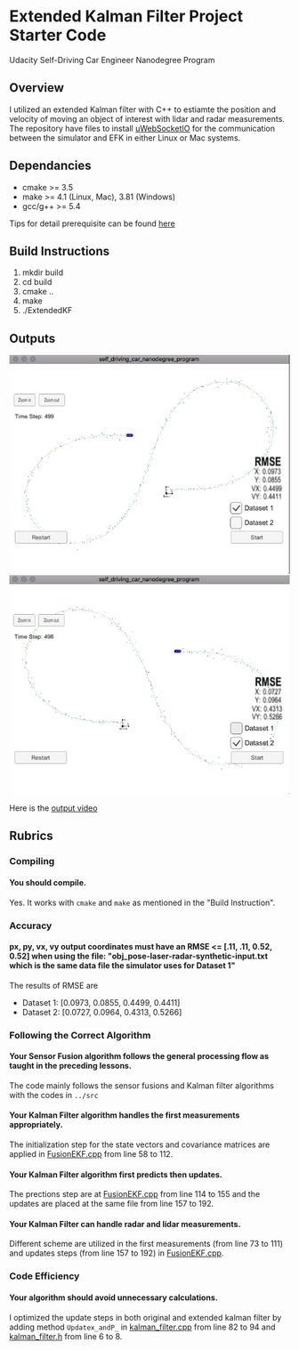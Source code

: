 # Extended Kalman Filter Project Starter Code

Udacity Self-Driving Car Engineer Nanodegree Program

## Overview

I utilized an extended Kalman filter with C++ to estiamte the position and velocity of moving an object of interest with lidar and radar measurements.
The repository have files to install [uWebSocketIO](https://github.com/uWebSockets/uWebSockets) for the communication between the simulator and EFK in either Linux or Mac systems.

## Dependancies

* cmake >= 3.5
* make >= 4.1 (Linux, Mac), 3.81 (Windows)
* gcc/g++ >= 5.4

Tips for detail prerequisite can be found [here](./README_Original.md)

## Build Instructions

1. mkdir build
2. cd build
3. cmake ..
4. make
5. ./ExtendedKF

## Outputs
[//]: # (Image References)

[image1]: ./Output/Output_DataSet_1.png "Dataset 1"
[image2]: ./Output/Output_DataSet_2.png "Dataset 2"

![alt text][image1]
![alt text][image2]

Here is the [output video](./Output/SensorFusion_ExtendedKalmanFilter.mov)

## Rubrics

### Compiling

#### You should compile.
Yes. It works with ```cmake``` and ```make``` as mentioned in the "Build Instruction".

### Accuracy

#### px, py, vx, vy output coordinates must have an RMSE <= [.11, .11, 0.52, 0.52] when using the file: "obj_pose-laser-radar-synthetic-input.txt which is the same data file the simulator uses for Dataset 1"
The results of RMSE are
* Dataset 1: [0.0973, 0.0855, 0.4499, 0.4411]
* Dataset 2: [0.0727, 0.0964, 0.4313, 0.5266]


### Following the Correct Algorithm

#### Your Sensor Fusion algorithm follows the general processing flow as taught in the preceding lessons.
The code mainly follows the sensor fusions and Kalman filter algorithms with the codes in ```../src```

#### Your Kalman Filter algorithm handles the first measurements appropriately.
The initialization step for the state vectors and covariance matrices are applied in [FusionEKF.cpp](../src/FusionEKF.cpp) from line 58 to 112.

#### Your Kalman Filter algorithm first predicts then updates.
The prections step are at [FusionEKF.cpp](../src/FusionEKF.cpp) from line 114 to 155 and the updates are placed at the same file from line 157 to 192.

#### Your Kalman Filter can handle radar and lidar measurements.
Different scheme are utilized in the first measurements (from line 73 to 111) and updates steps (from line 157 to 192) in [FusionEKF.cpp](../src/FusionEKF.cpp).  

### Code Efficiency

#### Your algorithm should avoid unnecessary calculations.
I optimized the update steps in both original and extended kalman filter by adding method ```Updatex_andP_``` in [kalman_filter.cpp](../src/kalman_filter.cpp) from line 82 to 94 and [kalman_filter.h](../src/kalman_filter.h) from line 6 to 8.
